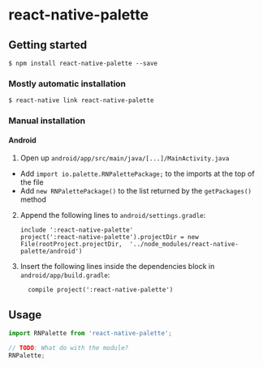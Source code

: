 
# react-native-palette

## Getting started

`$ npm install react-native-palette --save`

### Mostly automatic installation

`$ react-native link react-native-palette`

### Manual installation


#### Android

1. Open up `android/app/src/main/java/[...]/MainActivity.java`
  - Add `import io.palette.RNPalettePackage;` to the imports at the top of the file
  - Add `new RNPalettePackage()` to the list returned by the `getPackages()` method
2. Append the following lines to `android/settings.gradle`:
  	```
  	include ':react-native-palette'
  	project(':react-native-palette').projectDir = new File(rootProject.projectDir, 	'../node_modules/react-native-palette/android')
  	```
3. Insert the following lines inside the dependencies block in `android/app/build.gradle`:
  	```
      compile project(':react-native-palette')
  	```


## Usage
```javascript
import RNPalette from 'react-native-palette';

// TODO: What do with the module?
RNPalette;
```
  